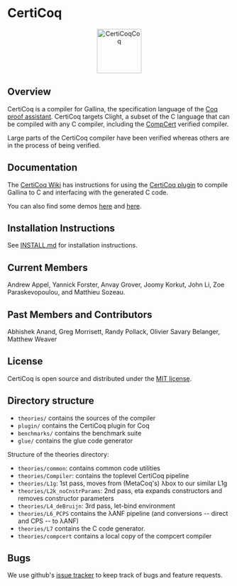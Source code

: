 # CertiCoq

<p align="center">
<img src="https://certicoq.org/certicoq.png" alt="CertiCoqCoq" width="100px"/>
</p>

## Overview

CertiCoq is a compiler for Gallina, the specification language of the [Coq proof assistant](https://coq.inria.fr/refman/index.html). CertiCoq targets Clight, a subset of the C language that can be compiled with any C compiler, including the [CompCert](http://compcert.org) verified compiler.

Large parts of the CertiCoq compiler have been verified whereas others are in the process of being verified.

## Documentation

The [CertiCoq Wiki](https://github.com/PrincetonUniversity/certicoq/wiki) has instructions for using the [CertiCoq plugin](https://github.com/PrincetonUniversity/certicoq/wiki/The-CertiCoq-plugin) to compile Gallina to C and interfacing with the generated C code.

You can also find some demos [here](https://github.com/PrincetonUniversity/certicoq/blob/master/benchmarks/tests.v) and [here](https://github.com/PrincetonUniversity/certicoq/blob/master/benchmarks/axioms/tests.v).

## Installation Instructions

See [INSTALL.md](INSTALL.md)  for installation instructions.

## Current Members

Andrew Appel, Yannick Forster, Anvay Grover, Joomy Korkut, John Li, Zoe Paraskevopoulou, and Matthieu Sozeau.

## Past Members and Contributors

Abhishek Anand, Greg Morrisett, Randy Pollack, Olivier Savary Belanger, Matthew Weaver

## License 

CertiCoq is open source and distributed under the [MIT license](LICENSE.md).

## Directory structure

* `theories/` contains the sources of the compiler
* `plugin/` contains the CertiCoq plugin for Coq 
* `benchmarks/` contains the benchmark suite
* `glue/` contains the glue code generator

Structure of the theories directory:

* `theories/common`: contains common code utilities 
* `theories/Compiler`: contains the toplevel CertiCoq pipeline 
* `theories/L1g`: 1st pass, moves from (MetaCoq's) λbox to our similar L1g
* `theories/L2k_noCnstrParams`: 2nd pass, eta expands constructors and removes constructor parameters 
* `theories/L4_deBruijn`: 3rd pass, let-bind environment
* `theories/L6_PCPS` contains the λANF pipeline (and conversions -- direct and CPS -- to λANF)
* `theories/L7` contains the C code generator.
* `theories/compcert` contains a local copy of the compcert compiler


## Bugs 

We use github's [issue tracker](https://github.com/PrincetonUniversity/certicoq/issues) to keep track of bugs and feature requests.
